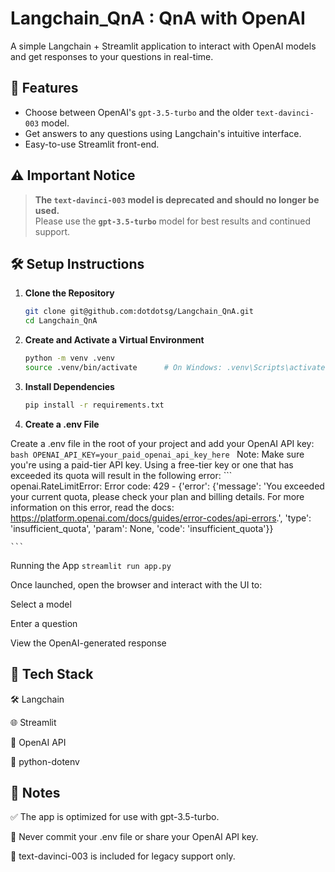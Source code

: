 # Langchain_QnA : QnA with OpenAI

A simple Langchain + Streamlit application to interact with OpenAI models and get responses to your questions in real-time.

## 🚀 Features

- Choose between OpenAI's `gpt-3.5-turbo` and the older `text-davinci-003` model.
- Get answers to any questions using Langchain's intuitive interface.
- Easy-to-use Streamlit front-end.

## ⚠️ Important Notice

> **The `text-davinci-003` model is deprecated and should no longer be used.**  
> Please use the **`gpt-3.5-turbo`** model for best results and continued support.

## 🛠️ Setup Instructions

1. **Clone the Repository**  
   ```bash
   git clone git@github.com:dotdotsg/Langchain_QnA.git
   cd Langchain_QnA
    ```


   
2. **Create and Activate a Virtual Environment**

    ```bash
    python -m venv .venv
    source .venv/bin/activate      # On Windows: .venv\Scripts\activate
    ```

3. **Install Dependencies**
    ```bash
    pip install -r requirements.txt
    ```

4. **Create a .env File**

Create a .env file in the root of your project and add your OpenAI API key:
    ```bash
    OPENAI_API_KEY=your_paid_openai_api_key_here
    ```
Note: Make sure you're using a paid-tier API key.
Using a free-tier key or one that has exceeded its quota will result in the following error:
    ```
    openai.RateLimitError: Error code: 429 - {'error': {'message': 'You exceeded your current quota, please check your plan and billing details. For more information on this error, read the docs: https://platform.openai.com/docs/guides/error-codes/api-errors.', 'type': 'insufficient_quota', 'param': None, 'code': 'insufficient_quota'}}

    ```


Running the App
    ```
    streamlit run app.py
    ```

Once launched, open the browser and interact with the UI to:

Select a model

Enter a question

View the OpenAI-generated response

## 🧰 Tech Stack
🛠️ Langchain

🌐 Streamlit

🤖 OpenAI API

🔐 python-dotenv


## 📝 Notes
✅ The app is optimized for use with gpt-3.5-turbo.

🔐 Never commit your .env file or share your OpenAI API key.

🚧 text-davinci-003 is included for legacy support only.

